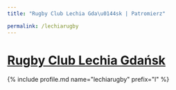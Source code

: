 ```yaml
---
title: "Rugby Club Lechia Gda\u0144sk | Patromierz"

permalink: /lechiarugby
---
```


# [Rugby Club Lechia Gdańsk](https://patronite.pl/lechiarugby)

{% include profile.md name="lechiarugby" prefix="l" %}
